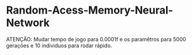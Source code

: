 # Random-Acess-Memory-Neural-Network
ATENÇÃO: Mudar tempo de jogo para 0.0001f e os paramêtros para 5000 gerações e 10 individuos para rodar rápido.
